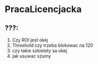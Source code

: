 # PracaLicencjacka

## ???:
1. Czy ROI jest okej
2. Threshold czy trzeba blokowac na 120
3. czy takie szkielety sa okej
4. jak usuwac szumy
